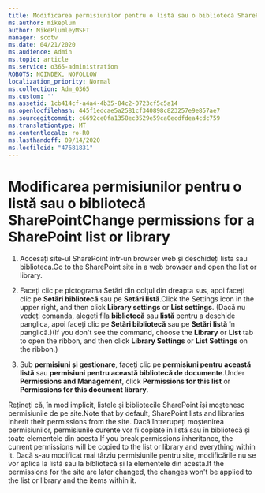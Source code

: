 ```yaml
---
title: Modificarea permisiunilor pentru o listă sau o bibliotecă SharePoint
ms.author: mikeplum
author: MikePlumleyMSFT
manager: scotv
ms.date: 04/21/2020
ms.audience: Admin
ms.topic: article
ms.service: o365-administration
ROBOTS: NOINDEX, NOFOLLOW
localization_priority: Normal
ms.collection: Adm_O365
ms.custom: ''
ms.assetid: 1cb414cf-a4a4-4b35-84c2-0723cf5c5a14
ms.openlocfilehash: 445f1edcae5a2581cf340898c823257e9e857ae7
ms.sourcegitcommit: c6692ce0fa1358ec3529e59ca0ecdfdea4cdc759
ms.translationtype: MT
ms.contentlocale: ro-RO
ms.lasthandoff: 09/14/2020
ms.locfileid: "47681831"
---
```

# <a name="change-permissions-for-a-sharepoint-list-or-library"></a><span data-ttu-id="69bfb-102">Modificarea permisiunilor pentru o listă sau o bibliotecă SharePoint</span><span class="sxs-lookup"><span data-stu-id="69bfb-102">Change permissions for a SharePoint list or library</span></span>

1. <span data-ttu-id="69bfb-103">Accesați site-ul SharePoint într-un browser web și deschideți lista sau biblioteca.</span><span class="sxs-lookup"><span data-stu-id="69bfb-103">Go to the SharePoint site in a web browser and open the list or library.</span></span>
    
2. <span data-ttu-id="69bfb-104">Faceți clic pe pictograma Setări din colțul din dreapta sus, apoi faceți clic pe **Setări bibliotecă** sau pe **Setări listă**.</span><span class="sxs-lookup"><span data-stu-id="69bfb-104">Click the Settings icon in the upper right, and then click **Library settings** or **List settings**.</span></span> <span data-ttu-id="69bfb-105">(Dacă nu vedeți comanda, alegeți fila **bibliotecă** sau **listă** pentru a deschide panglica, apoi faceți clic pe **Setări bibliotecă** sau pe **Setări listă** în panglică.)</span><span class="sxs-lookup"><span data-stu-id="69bfb-105">(If you don't see the command, choose the **Library** or **List** tab to open the ribbon, and then click **Library Settings** or **List Settings** on the ribbon.)</span></span> 
    
3. <span data-ttu-id="69bfb-106">Sub **permisiuni și gestionare**, faceți clic pe **permisiuni pentru această listă** sau **permisiuni pentru această bibliotecă de documente**.</span><span class="sxs-lookup"><span data-stu-id="69bfb-106">Under **Permissions and Management**, click **Permissions for this list** or **Permissions for this document library**.</span></span>
    
<span data-ttu-id="69bfb-107">Rețineți că, în mod implicit, listele și bibliotecile SharePoint își moștenesc permisiunile de pe site.</span><span class="sxs-lookup"><span data-stu-id="69bfb-107">Note that by default, SharePoint lists and libraries inherit their permissions from the site.</span></span> <span data-ttu-id="69bfb-108">Dacă întrerupeți moștenirea permisiunilor, permisiunile curente vor fi copiate în listă sau în bibliotecă și toate elementele din acesta.</span><span class="sxs-lookup"><span data-stu-id="69bfb-108">If you break permissions inheritance, the current permissions will be copied to the list or library and everything within it.</span></span> <span data-ttu-id="69bfb-109">Dacă s-au modificat mai târziu permisiunile pentru site, modificările nu se vor aplica la listă sau la bibliotecă și la elementele din acesta.</span><span class="sxs-lookup"><span data-stu-id="69bfb-109">If the permissions for the site are later changed, the changes won't be applied to the list or library and the items within it.</span></span>
  

